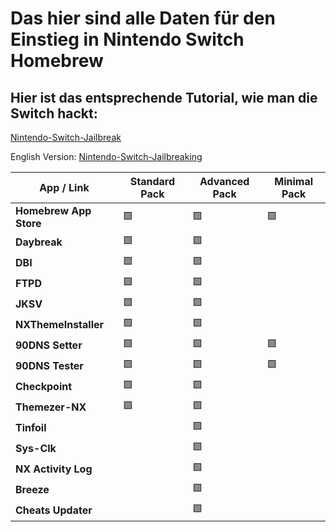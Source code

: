 # Das hier sind alle Daten für den Einstieg in Nintendo Switch Homebrew

## Hier ist das entsprechende Tutorial, wie man die Switch hackt:


[Nintendo-Switch-Jailbreak](https://github.com/Nico-Shock/Nintendo-Switch-Jailbreak)

English Version:
[Nintendo-Switch-Jailbreaking](https://github.com/Nico-Shock/Switch-Jailbreaking-Toturial)


| App / Link          | Standard Pack       | Advanced Pack       | Minimal Pack        |
| ------------------- | ------------------- | ------------------- | ------------------- |
| **Homebrew App Store** | 🟩               | 🟩                | 🟩                |
| **Daybreak**         | 🟩                | 🟩                |                  |
| **DBI**             | 🟩                | 🟩                |                 |
| **FTPD**            | 🟩                | 🟩                |                 |
| **JKSV**            | 🟩                | 🟩                |                 |
| **NXThemeInstaller**| 🟩                | 🟩                |                 |
| **90DNS Setter**    | 🟩                | 🟩                | 🟩                |
| **90DNS Tester**    | 🟩                | 🟩                | 🟩                |
| **Checkpoint**      | 🟩                | 🟩                |                 |
| **Themezer-NX**     | 🟩                | 🟩                |                 |
| **Tinfoil**         |                 | 🟩                |                 |
| **Sys-Clk**         |                 | 🟩                |                 |
| **NX Activity Log** |                 | 🟩                |                 |
| **Breeze**          |                 | 🟩                |                 |
| **Cheats Updater**  |                 | 🟩                |                 |
